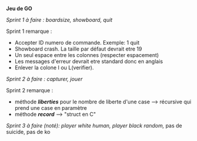 **Jeu de GO**

_Sprint 1 à faire :
  boardsize, showboard, quit_

Sprint 1 remarque :
  - Accepter ID numero de commande. Exemple: 1 quit
  - Showboard crash. La taille par défaut devrait etre 19
  - Un seul espace entre les colonnes (respecter espacement)
  - Les messages d'erreur devrait etre standard donc en anglais 
  - Enlever la colone I ou L(verifier).

_Sprint 2 à faire : 
  capturer, jouer_

Sprint 2 remarque :
  - méthode **_liberties_** pour le nombre de liberte d'une case --> récursive qui prend une case en paramètre
  - méthode **_record_** --> "struct en C"

 _Sprint 3 à faire (noté):_
  _player white human,
   player black random,_
   pas de suicide, pas de ko

